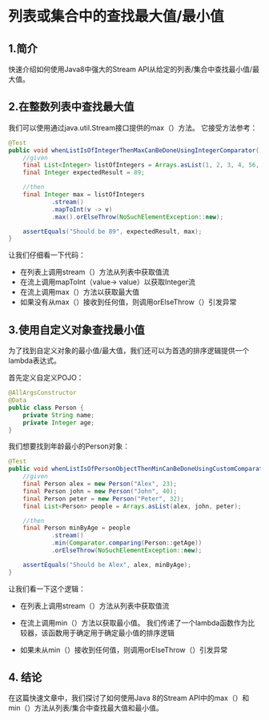 # 列表或集合中的查找最大值/最小值

## 1.简介
快速介绍如何使用Java8中强大的Stream API从给定的列表/集合中查找最小值/最大值。

## 2.在整数列表中查找最大值
我们可以使用通过java.util.Stream接口提供的max（）方法。 它接受方法参考：

```java
@Test
public void whenListIsOfIntegerThenMaxCanBeDoneUsingIntegerComparator() {
    //given
    final List<Integer> listOfIntegers = Arrays.asList(1, 2, 3, 4, 56, 7, 89, 10);
    final Integer expectedResult = 89;

    //then
    final Integer max = listOfIntegers
            .stream()
            .mapToInt(v -> v)
            .max().orElseThrow(NoSuchElementException::new);

    assertEquals("Should be 89", expectedResult, max);
}
```

让我们仔细看一下代码：

* 在列表上调用stream（）方法从列表中获取值流
* 在流上调用mapToInt（value-> value）以获取Integer流
* 在流上调用max（）方法以获取最大值
* 如果没有从max（）接收到任何值，则调用orElseThrow（）引发异常

## 3.使用自定义对象查找最小值
为了找到自定义对象的最小值/最大值，我们还可以为首选的排序逻辑提供一个lambda表达式。

首先定义自定义POJO：

```java
@AllArgsConstructor
@Data
public class Person {
    private String name;
    private Integer age;
}
```

我们想要找到年龄最小的Person对象：

```java
@Test
public void whenListIsOfPersonObjectThenMinCanBeDoneUsingCustomComparatorThroughLambda() {
    //given
    final Person alex = new Person("Alex", 23);
    final Person john = new Person("John", 40);
    final Person peter = new Person("Peter", 32);
    final List<Person> people = Arrays.asList(alex, john, peter);

    //then
    final Person minByAge = people
            .stream()
            .min(Comparator.comparing(Person::getAge))
            .orElseThrow(NoSuchElementException::new);

    assertEquals("Should be Alex", alex, minByAge);
}
```

让我们看一下这个逻辑：

* 在列表上调用stream（）方法从列表中获取值流

* 在流上调用min（）方法以获取最小值。 我们传递了一个lambda函数作为比较器，该函数用于确定用于确定最小值的排序逻辑

* 如果未从min（）接收到任何值，则调用orElseThrow（）引发异常

## 4. 结论
在这篇快速文章中，我们探讨了如何使用Java 8的Stream API中的max（）和min（）方法从列表/集合中查找最大值和最小值。